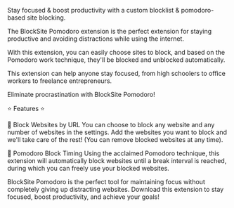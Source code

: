 Stay focused & boost productivity with a custom blocklist & pomodoro-based site blocking.

The BlockSite Pomodoro extension is the perfect extension for staying productive and avoiding distractions while using the internet.

With this extension, you can easily choose sites to block, and based on the Pomodoro work technique, they'll be blocked and unblocked automatically.

This extension can help anyone stay focused, from high schoolers to office workers to freelance entrepreneurs. 

Eliminate procrastination with BlockSite Pomodoro!

⭐ Features ⭐

🚫 Block Websites by URL
You can choose to block any website and any number of websites in the settings. Add the websites you want to block and we'll take care of the rest! (You can remove blocked websites at any time).

🍅 Pomodoro Block Timing
Using the acclaimed Pomodoro technique, this extension will automatically block websites until a break interval is reached, during which you can freely use your blocked websites.

BlockSite Pomodoro is the perfect tool for maintaining focus without completely giving up distracting websites. Download this extension to stay focused, boost productivity, and achieve your goals!
